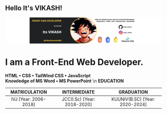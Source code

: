 ## Hello It's VIKASH!
![Banner](https://github.com/Ninja-Vikash/Assets/blob/main/Profile/linkedIn%20New%20Banner.png)
# I am a Front-End Web Developer.
**HTML • CSS • TailWind CSS • JavaScript** <br>
**Knowledge of MS Word • MS PowerPoint** \n
**EDUCATION**

|MATRICULATION|INTERMEDIATE|GRADUATION|
| :----: | :----: | :----: |
|IVJ [Year: 2006-2018] |JCC(I.Sc) [Year: 2018-2020]  | KUUNIV(B.SC) [Year: 2020-2024]  |

